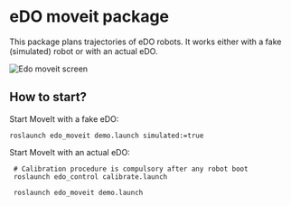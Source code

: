 # eDO moveit package

This package plans trajectories of eDO robots.
It works either with a fake (simulated) robot or with an actual eDO.

![Edo moveit screen](img/screen.png)

## How to start?
Start MoveIt with a fake eDO:
```
roslaunch edo_moveit demo.launch simulated:=true
```

Start MoveIt with an actual eDO:
```
 # Calibration procedure is compulsory after any robot boot  
 roslaunch edo_control calibrate.launch
 
 roslaunch edo_moveit demo.launch
```